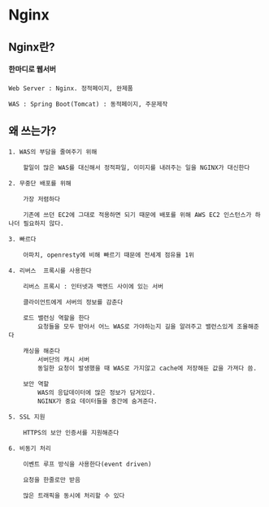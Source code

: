 # Nginx

## Nginx란? 

#### 한마디로 웹서버
        
    Web Server : Nginx. 정적페이지, 완제품

    WAS : Spring Boot(Tomcat) : 동적페이지, 주문제작


## 왜 쓰는가?

    1. WAS의 부담을 줄여주기 위해
   
        할일이 많은 WAS를 대신해서 정적파일, 이미지를 내려주는 일을 NGINX가 대신한다
   
    2. 무중단 배포를 위해
   
        가장 저렴하다

        기존에 쓰던 EC2에 그대로 적용하면 되기 때문에 배포를 위해 AWS EC2 인스턴스가 하나더 필요하지 않다.
   
    3. 빠르다
   
        아파치, openresty에 비해 빠르기 때문에 전세계 점유율 1위
   
    4. 리버스  프록시를 사용한다
   
        리버스 프록시 : 인터넷과 백엔드 사이에 있는 서버

        클라이언트에게 서버의 정보를 감춘다

        로드 밸런싱 역할을 한다
            요청들을 모두 받아서 어느 WAS로 가야하는지 길을 알려주고 밸런스있게 조율해준다

        캐싱을 해준다
            서버단의 캐시 서버
            동일한 요청이 발생했을 때 WAS로 가지않고 cache에 저장해둔 값을 가져다 씀.

        보안 역할
            WAS의 응답데이터에 많은 정보가 담겨있다.
            NGINX가 중요 데이터들을 중간에 숨겨준다.
   
    5. SSL 지원
   
        HTTPS의 보안 인증서를 지원해준다
   
    6. 비동기 처리
   
        이벤트 루프 방식을 사용한다(event driven)

        요청을 한줄로만 받음

        많은 트래픽을 동시에 처리할 수 있다